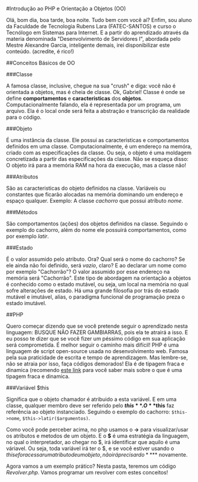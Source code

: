 #Introdução ao PHP e Orientação a Objetos (OO)

  Olá, bom dia, boa tarde, boa noite. Tudo bem com você aí? Enfim, sou aluno da Faculdade de Tecnologia Rubens Lara (FATEC-SANTOS)
e curso o Tecnólogo em Sistemas para Internet. E a partir do aprendizado através da materia denominada "Desenvolvimento de Servidores I",
abordada pelo Mestre Alexandre Garcia, inteligente demais, irei disponibilizar este conteúdo. (acredite, é rico!)

##Conceitos Básicos de OO

###Classe

  A famosa classe, inclusive, chegue na sua "crush" e diga: você não é orientada a objetos, mas é cheia de classe. Ok, Gabriel!
  Classe é onde se define **comportamentos** e **caracteristicas** dos **objetos**. Computacionalmente falando, ela é representada por
um programa, um arquivo. Ela é o local onde será feita a abstração e transcrição da realidade para o código.
  
###Objeto

  É uma instância da classe. Ele possui as caracteristicas e comportamentos definidos em uma classe. Computacionalmente, é um endereço
na memóra, criado com as especificações da classe. Ou seja, o objeto é uma moldagem concretizada a partir das especificações da classe.
Não se esqueça disso: O objeto irá para a memória RAM na hora da execução, mas a classe não!

###Atributos

  São as caracteristicas do objeto definidos na classe. Variáveis ou constantes que ficarão alocadas na memória
dominando um endereço e espaço qualquer. Exemplo: A classe *cachorro* que possui atributo *nome*.

###Métodos
  
  São comportamentos (ações) dos objetos definidos na classe. Seguindo o exemplo do cachorro, além do nome ele possuirá comportamentos,
como por exemplo *latir*.

###Estado

  É o valor assumido pelo atributo. Ora? Qual será o nome do cachorro? Se ele ainda não foi definido, será *vazio*, claro? E ao declarar
um nome como por exemplo "Cachorrão"? O valor assumido por esse endereço na memória será "Cachorrão". Este tipo de abordagem na
orientação a objetos é conhecido como o estado mutável, ou seja, um local na memória no qual sofre alterações de estado. Há uma grande
filosofia por trás do estado mutável e imutável, alias, o paradigma funcional de programação preza o estado imutável.

##PHP

  Quero começar dizendo que se você pretende seguir o aprendizado nesta linguagem: BUSQUE NÃO FAZER GAMBIARRAS, pois ela te atrairá
a isso. E eu posso te dizer que se você fizer um péssimo código em sua aplicação será comprometida. É melhor seguir o caminho mais
difícil!
  PHP é uma linguagem de script open-source usada no desenvolvimento web. Famosa pela sua praticidade de escrita e tempo de aprendizagem.
Mas lembre-se, não se atraia por isso, faça códigos demorados! Ela é de tipagem fraca e dinamica (recomendo [este link](http://pt.stackoverflow.com/questions/21508/qual-a-diferen%C3%A7a-entre-uma-linguagem-de-programa%C3%A7%C3%A3o-est%C3%A1tica-e-din%C3%A2mica "Tipagem")
para você saber mais sobre o que é uma tipagem fraca e dinamica.
  
###Variável $this

  Significa que o objeto chamador é atribuido a esta variável. E em uma classe, qualquer membro deve ser referido pelo **$this**. O **$this**
faz referência ao objeto instanciado.
  Seguindo o exemplo do cachorro: `$this->nome`, `$this->latir($argumentos)`.

  Como você pode perceber acima, no php usamos o **->** para visualizar/usar os atributos e metodos de um objeto.
  E o **$** é uma estratégia da linguagem, no qual o interpretador, ao chegar no $, irá identificar que aquilo é uma váriavel. Ou seja,
toda variável irá ter o $, e se você estiver usando o $this e for acessar um atributo de um objeto, não irá precisar do **$** novamente.

Agora vamos a um exemplo prático? Nesta pasta, teremos um código *Revolver.php*. Vamos programar um revolver com estes conceitos!


